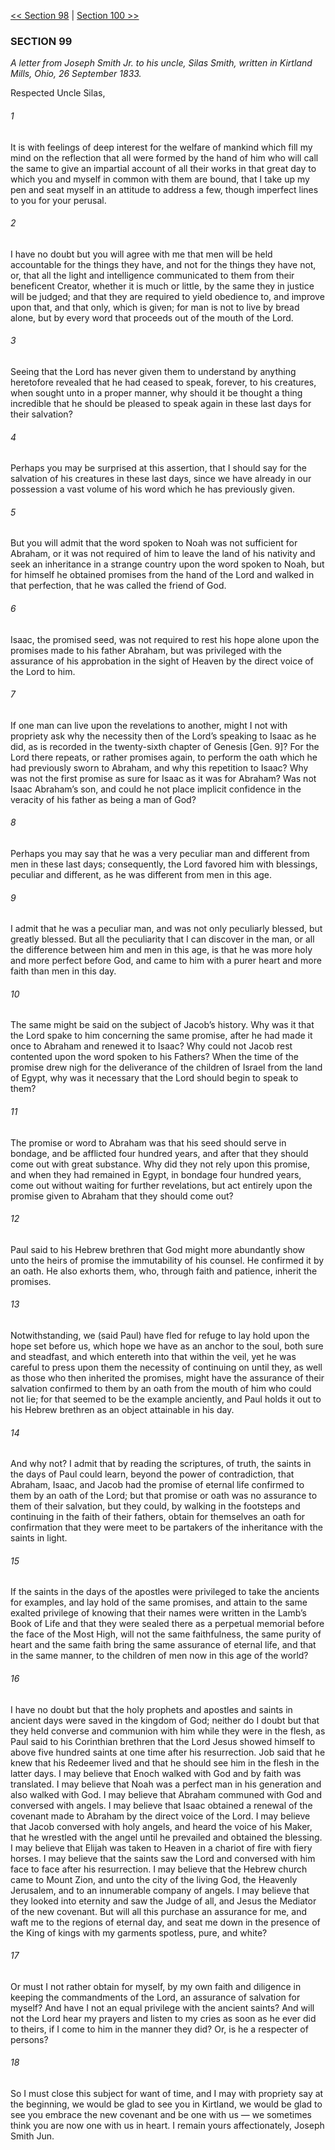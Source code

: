 [<< Section 98](Section%2098.md)  |  [Section 100 >>](Section%20100.md)

### SECTION 99

*A letter from Joseph Smith Jr. to his uncle, Silas Smith, written in Kirtland Mills, Ohio, 26 September 1833.*

Respected Uncle Silas,

###### 1
It is with feelings of deep interest for the welfare of mankind which fill my mind on the reflection that all were formed by the hand of him who will call the same to give an impartial account of all their works in that great day to which you and myself in common with them are bound, that I take up my pen and seat myself in an attitude to address a few, though imperfect lines to you for your perusal.

###### 2
I have no doubt but you will agree with me that men will be held accountable for the things they have, and not for the things they have not, or, that all the light and intelligence communicated to them from their beneficent Creator, whether it is much or little, by the same they in justice will be judged; and that they are required to yield obedience to, and improve upon that, and that only, which is given; for man is not to live by bread alone, but by every word that proceeds out of the mouth of the Lord.

###### 3
Seeing that the Lord has never given them to understand by anything heretofore revealed that he had ceased to speak, forever, to his creatures, when sought unto in a proper manner, why should it be thought a thing incredible that he should be pleased to speak again in these last days for their salvation?

###### 4
Perhaps you may be surprised at this assertion, that I should say for the salvation of his creatures in these last days, since we have already in our possession a vast volume of his word which he has previously given.

###### 5
But you will admit that the word spoken to Noah was not sufficient for Abraham, or it was not required of him to leave the land of his nativity and seek an inheritance in a strange country upon the word spoken to Noah, but for himself he obtained promises from the hand of the Lord and walked in that perfection, that he was called the friend of God.

###### 6
Isaac, the promised seed, was not required to rest his hope alone upon the promises made to his father Abraham, but was privileged with the assurance of his approbation in the sight of Heaven by the direct voice of the Lord to him.

###### 7
If one man can live upon the revelations to another, might I not with propriety ask why the necessity then of the Lord’s speaking to Isaac as he did, as is recorded in the twenty-sixth chapter of Genesis [Gen. 9]? For the Lord there repeats, or rather promises again, to perform the oath which he had previously sworn to Abraham, and why this repetition to Isaac? Why was not the first promise as sure for Isaac as it was for Abraham? Was not Isaac Abraham’s son, and could he not place implicit confidence in the veracity of his father as being a man of God?

###### 8
Perhaps you may say that he was a very peculiar man and different from men in these last days; consequently, the Lord favored him with blessings, peculiar and different, as he was different from men in this age.

###### 9
I admit that he was a peculiar man, and was not only peculiarly blessed, but greatly blessed. But all the peculiarity that I can discover in the man, or all the difference between him and men in this age, is that he was more holy and more perfect before God, and came to him with a purer heart and more faith than men in this day.

###### 10
The same might be said on the subject of Jacob’s history. Why was it that the Lord spake to him concerning the same promise, after he had made it once to Abraham and renewed it to Isaac? Why could not Jacob rest contented upon the word spoken to his Fathers? When the time of the promise drew nigh for the deliverance of the children of Israel from the land of Egypt, why was it necessary that the Lord should begin to speak to them?

###### 11
The promise or word to Abraham was that his seed should serve in bondage, and be afflicted four hundred years, and after that they should come out with great substance. Why did they not rely upon this promise, and when they had remained in Egypt, in bondage four hundred years, come out without waiting for further revelations, but act entirely upon the promise given to Abraham that they should come out?

###### 12
Paul said to his Hebrew brethren that God might more abundantly show unto the heirs of promise the immutability of his counsel. He confirmed it by an oath. He also exhorts them, who, through faith and patience, inherit the promises.

###### 13
Notwithstanding, we (said Paul) have fled for refuge to lay hold upon the hope set before us, which hope we have as an anchor to the soul, both sure and steadfast, and which entereth into that within the veil, yet he was careful to press upon them the necessity of continuing on until they, as well as those who then inherited the promises, might have the assurance of their salvation confirmed to them by an oath from the mouth of him who could not lie; for that seemed to be the example anciently, and Paul holds it out to his Hebrew brethren as an object attainable in his day.

###### 14
And why not? I admit that by reading the scriptures, of truth, the saints in the days of Paul could learn, beyond the power of contradiction, that Abraham, Isaac, and Jacob had the promise of eternal life confirmed to them by an oath of the Lord; but that promise or oath was no assurance to them of their salvation, but they could, by walking in the footsteps and continuing in the faith of their fathers, obtain for themselves an oath for confirmation that they were meet to be partakers of the inheritance with the saints in light.

###### 15
If the saints in the days of the apostles were privileged to take the ancients for examples, and lay hold of the same promises, and attain to the same exalted privilege of knowing that their names were written in the Lamb’s Book of Life and that they were sealed there as a perpetual memorial before the face of the Most High, will not the same faithfulness, the same purity of heart and the same faith bring the same assurance of eternal life, and that in the same manner, to the children of men now in this age of the world?

###### 16
I have no doubt but that the holy prophets and apostles and saints in ancient days were saved in the kingdom of God; neither do I doubt but that they held converse and communion with him while they were in the flesh, as Paul said to his Corinthian brethren that the Lord Jesus showed himself to above five hundred saints at one time after his resurrection. Job said that he knew that his Redeemer lived and that he should see him in the flesh in the latter days. I may believe that Enoch walked with God and by faith was translated. I may believe that Noah was a perfect man in his generation and also walked with God. I may believe that Abraham communed with God and conversed with angels. I may believe that Isaac obtained a renewal of the covenant made to Abraham by the direct voice of the Lord. I may believe that Jacob conversed with holy angels, and heard the voice of his Maker, that he wrestled with the angel until he prevailed and obtained the blessing. I may believe that Elijah was taken to Heaven in a chariot of fire with fiery horses. I may believe that the saints saw the Lord and conversed with him face to face after his resurrection. I may believe that the Hebrew church came to Mount Zion, and unto the city of the living God, the Heavenly Jerusalem, and to an innumerable company of angels. I may believe that they looked into eternity and saw the Judge of all, and Jesus the Mediator of the new covenant. But will all this purchase an assurance for me, and waft me to the regions of eternal day, and seat me down in the presence of the King of kings with my garments spotless, pure, and white?

###### 17
Or must I not rather obtain for myself, by my own faith and diligence in keeping the commandments of the Lord, an assurance of salvation for myself? And have I not an equal privilege with the ancient saints? And will not the Lord hear my prayers and listen to my cries as soon as he ever did to theirs, if I come to him in the manner they did? Or, is he a respecter of persons?

###### 18
So I must close this subject for want of time, and I may with propriety say at the beginning, we would be glad to see you in Kirtland, we would be glad to see you embrace the new covenant and be one with us — we sometimes think you are now one with us in heart. I remain yours affectionately, Joseph Smith Jun.